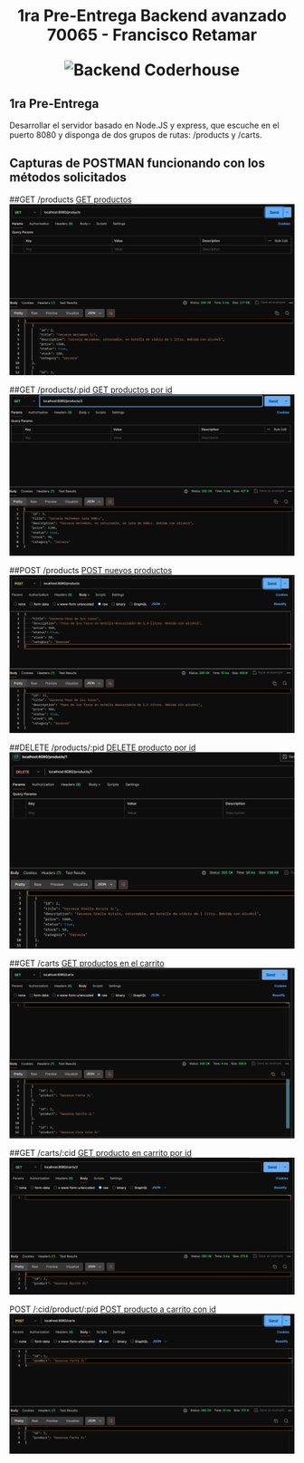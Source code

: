 <h1 align="center">
  <p align="center">1ra Pre-Entrega Backend avanzado 70065 - Francisco Retamar</p>
  <img src="https://kinsta.com/es/wp-content/uploads/sites/8/2021/12/back-end-developer-1024x512.png" alt="Backend Coderhouse"></a>
</h1>

## 1ra Pre-Entrega

  Desarrollar el servidor basado en Node.JS y express, que escuche en el puerto 8080 y disponga de dos grupos de rutas: /products y /carts.

## Capturas de POSTMAN funcionando con los métodos solicitados

##GET /products
[GET productos](https://raw.githubusercontent.com/fretamar/70065-coder-backend-retamar/6b45cc872f9c0a6710f3fd2721fbbbc2620cac74/assets/products-get.png)
<img src="https://raw.githubusercontent.com/fretamar/70065-coder-backend-retamar/6b45cc872f9c0a6710f3fd2721fbbbc2620cac74/assets/products-get.png" alt="GET productos"></a>

##GET /products/:pid
[GET productos por id](https://raw.githubusercontent.com/fretamar/70065-coder-backend-retamar/6b45cc872f9c0a6710f3fd2721fbbbc2620cac74/assets/products-get-pid.png)
<img src="https://raw.githubusercontent.com/fretamar/70065-coder-backend-retamar/6b45cc872f9c0a6710f3fd2721fbbbc2620cac74/assets/products-get-pid.png" alt="GET productos por id"></a>

##POST /products
[POST nuevos productos](https://raw.githubusercontent.com/fretamar/70065-coder-backend-retamar/6b45cc872f9c0a6710f3fd2721fbbbc2620cac74/assets/products-post.png)
<img src="https://raw.githubusercontent.com/fretamar/70065-coder-backend-retamar/6b45cc872f9c0a6710f3fd2721fbbbc2620cac74/assets/products-post.png" alt="POST nuevos productos"></a>

##DELETE /products/:pid
[DELETE producto por id](https://raw.githubusercontent.com/fretamar/70065-coder-backend-retamar/6b45cc872f9c0a6710f3fd2721fbbbc2620cac74/assets/products-delete.png)
<img src="https://raw.githubusercontent.com/fretamar/70065-coder-backend-retamar/6b45cc872f9c0a6710f3fd2721fbbbc2620cac74/assets/products-delete.png" alt="DELETE producto por id"></a>

##GET /carts
[GET productos en el carrito](https://raw.githubusercontent.com/fretamar/70065-coder-backend-retamar/6b45cc872f9c0a6710f3fd2721fbbbc2620cac74/assets/carrito-get.png)
<img src="https://raw.githubusercontent.com/fretamar/70065-coder-backend-retamar/6b45cc872f9c0a6710f3fd2721fbbbc2620cac74/assets/carrito-get.png" alt="GET productos en el carrito"></a>

##GET /carts/:cid
[GET producto en carrito por id](https://raw.githubusercontent.com/fretamar/70065-coder-backend-retamar/6b45cc872f9c0a6710f3fd2721fbbbc2620cac74/assets/carrito-get-cid.png)
<img src="https://raw.githubusercontent.com/fretamar/70065-coder-backend-retamar/6b45cc872f9c0a6710f3fd2721fbbbc2620cac74/assets/carrito-get-cid.png" alt="GET producto en carrito por id"></a>

POST /:cid/product/:pid
[POST producto a carrito con id](https://raw.githubusercontent.com/fretamar/70065-coder-backend-retamar/6b45cc872f9c0a6710f3fd2721fbbbc2620cac74/assets/carrito-post.png)
<img src="https://raw.githubusercontent.com/fretamar/70065-coder-backend-retamar/6b45cc872f9c0a6710f3fd2721fbbbc2620cac74/assets/carrito-post.png" alt="POST producto a carrito con id"></a>


